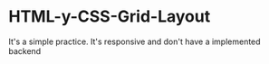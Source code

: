# HTML-y-CSS-Grid-Layout
It's a simple practice. It's responsive and don't have a implemented backend
